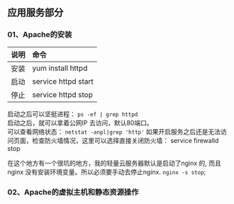 ## 应用服务部分

### <div id="class02-01">01、Apache的安装</div>

说明 | 命令
:-|:-
安装 | yum install httpd
启动 | service httpd start
停止 | service httpd stop

启动之后可以坚挺进程： `ps -ef | grep httpd`                   
启动之后，就可以拿着公网IP 去访问，默认80端口。                  
可以查看网络状态： `netstat -anpl|grep 'http'`
如果开启服务之后还是无法访问页面，检查防火墙情况，这里可以选择直接关闭防火墙： service firewalld stop

在这个地方有一个很坑的地方，我的轻量云服务器默认是启动了nginx 的, 而且nginx 没有安装环境变量。所以必须要手动去停止nginx. `nginx -s stop`;

### <div id="class02-02">02、Apache的虚拟主机和静态资源操作</div>

